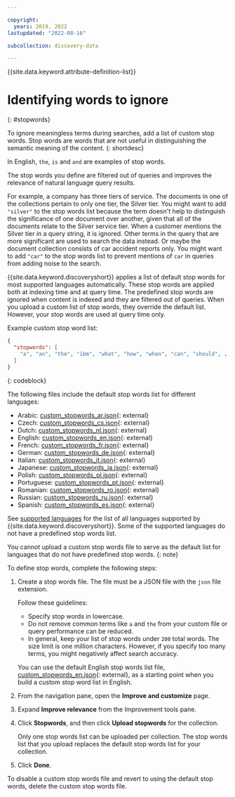 ```yaml
---

copyright:
  years: 2019, 2022
lastupdated: "2022-08-16"

subcollection: discovery-data

---
```


{{site.data.keyword.attribute-definition-list}}

# Identifying words to ignore
{: #stopwords}

To ignore meaningless terms during searches, add a list of custom stop words. Stop words are words that are not useful in distinguishing the semantic meaning of the content.
{: shortdesc}

In English, `the`, `is` and `and` are examples of stop words.

The stop words you define are filtered out of queries and improves the relevance of natural language query results.

For example, a company has three tiers of service. The documents in one of the collections pertain to only one tier, the Silver tier. You might want to add `"silver"` to the stop words list because the term doesn't help to distinguish the significance of one document over another, given that all of the documents relate to the Silver service tier. When a customer mentions the Silver tier in a query string, it is ignored. Other terms in the query that are more significant are used to search the data instead. Or maybe the document collection consists of car accident reports only. You might want to add `"car"` to the stop words list to prevent mentions of `car` in queries from adding noise to the search.

{{site.data.keyword.discoveryshort}} applies a list of default stop words for most supported languages automatically. These stop words are applied both at indexing time and at query time. The predefined stop words are ignored when content is indexed and they are filtered out of queries. When you upload a custom list of stop words, they override the default list. However, your stop words are used at query time only.

Example custom stop word list:

```json
{
  "stopwords": [
    "a", "an", "the", "ibm", "what", "how", "when", "can", "should", ...
  ]
}
```
{: codeblock}

The following files include the default stop words list for different languages:

- Arabic: [custom_stopwords_ar.json](https://github.com/watson-developer-cloud/doc-tutorial-downloads/tree/master/discovery-data/custom_stopwords_ar.json){: external}
- Czech: [custom_stopwords_cs.json](https://github.com/watson-developer-cloud/doc-tutorial-downloads/tree/master/discovery-data/custom_stopwords_cs.json){: external}
- Dutch: [custom_stopwords_nl.json](https://github.com/watson-developer-cloud/doc-tutorial-downloads/tree/master/discovery-data/custom_stopwords_nl.json){: external}
- English: [custom_stopwords_en.json](https://github.com/watson-developer-cloud/doc-tutorial-downloads/tree/master/discovery-data/custom_stopwords_en.json){: external}
- French: [custom_stopwords_fr.json](https://github.com/watson-developer-cloud/doc-tutorial-downloads/tree/master/discovery-data/custom_stopwords_fr.json){: external}
- German: [custom_stopwords_de.json](https://github.com/watson-developer-cloud/doc-tutorial-downloads/tree/master/discovery-data/custom_stopwords_de.json){: external}
- Italian: [custom_stopwords_it.json](https://github.com/watson-developer-cloud/doc-tutorial-downloads/tree/master/discovery-data/custom_stopwords_it.json){: external}
- Japanese: [custom_stopwords_ja.json](https://github.com/watson-developer-cloud/doc-tutorial-downloads/tree/master/discovery-data/custom_stopwords_ja.json){: external}
- Polish: [custom_stopwords_pl.json](https://github.com/watson-developer-cloud/doc-tutorial-downloads/tree/master/discovery-data/custom_stopwords_pl.json){: external}
- Portuguese: [custom_stopwords_pt.json](https://github.com/watson-developer-cloud/doc-tutorial-downloads/tree/master/discovery-data/custom_stopwords_pt.json){: external}
- Romanian: [custom_stopwords_ro.json](https://github.com/watson-developer-cloud/doc-tutorial-downloads/tree/master/discovery-data/custom_stopwords_ro.json){: external}
- Russian: [custom_stopwords_ru.json](https://github.com/watson-developer-cloud/doc-tutorial-downloads/tree/master/discovery-data/custom_stopwords_ru.json){: external}
- Spanish: [custom_stopwords_es.json](https://github.com/watson-developer-cloud/doc-tutorial-downloads/tree/master/discovery-data/custom_stopwords_es.json){: external}

See [supported languages](/docs/discovery-data?topic=discovery-data-language-support) for the list of all languages supported by {{site.data.keyword.discoveryshort}}. Some of the supported languages do not have a predefined stop words list.

You cannot upload a custom stop words file to serve as the default list for languages that do not have predefined stop words.
{: note}

To define stop words, complete the following steps:

1.  Create a stop words file. The file must be a JSON file with the `json` file extension.

    Follow these guidelines:

    - Specify stop words in lowercase.
    - Do not remove common terms like `a` and `the` from your custom file or query performance can be reduced.
    - In general, keep your list of stop words under `200` total words. The size limit is one million characters. However, if you specify too many terms, you might negatively affect search accuracy.

    You can use the default English stop words list file, [custom_stopwords_en.json](https://github.com/watson-developer-cloud/doc-tutorial-downloads/tree/master/discovery-data/custom_stopwords_en.json){: external}, as a starting point when you build a custom stop word list in English.

1.  From the navigation pane, open the **Improve and customize** page.
1.  Expand **Improve relevance** from the Improvement tools pane.
1.  Click **Stopwords**, and then click **Upload stopwords** for the collection.

    Only one stop words list can be uploaded per collection. The stop words list that you upload replaces the default stop words list for your collection.

1.  Click **Done**.

To disable a custom stop words file and revert to using the default stop words, delete the custom stop words file.
